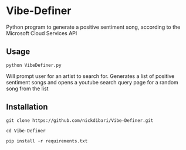 # Vibe-Definer
Python program to generate a positive sentiment song, according to the Microsoft Cloud Services API


## Usage
`python VibeDefiner.py`


Will prompt user for an artist to search for. Generates a list of positive sentiment songs and opens a youtube search query page for a random song from the list

## Installation
`git clone https://github.com/nickdibari/Vibe-Definer.git `

`cd Vibe-Definer`

`pip install -r requirements.txt`
